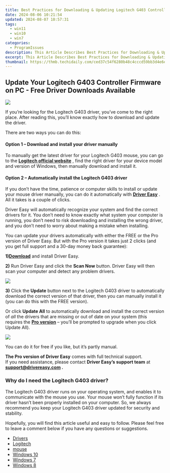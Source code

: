 ```yaml
---
title: Best Practices for Downloading & Updating Logitech G403 Controller Software for Your Computer
date: 2024-08-06 10:21:54
updated: 2024-08-07 10:57:31
tags:
  - win11
  - win10
  - win7
categories:
  - ProgramIssues
description: This Article Describes Best Practices for Downloading & Updating Logitech G403 Controller Software for Your Computer
excerpt: This Article Describes Best Practices for Downloading & Updating Logitech G403 Controller Software for Your Computer
thumbnail: https://thmb.techidaily.com/ced37c54f6280b48c4cccd59bb3d4e6e75cf48a369ed52226c792a6ec4885ea2.jpg
---
```


## Update Your Logitech G403 Controller Firmware on PC - Free Driver Downloads Available

![](https://images.drivereasy.com/wp-content/uploads/2020/08/Logitech-g403-driver-download-1-1-1200x1017.jpg)

 If you’re looking for the Logitech G403 driver, you’ve come to the right place. After reading this, you’ll know exactly how to download and update the driver.

There are two ways you can do this:

#### **Option 1 – Download and install your driver manually**

 To manually get the latest driver for your Logitech G403 mouse, you can go to the **[Logitech official website](https://tools.techidaily.com/drivereasy/download/)**  , find the right driver for your device model and version of Windows, then manually download and install it.

#### Option 2 – Automatically install the Logitech G403 driver

 If you don’t have the time, patience or computer skills to install or update your mouse driver manually, you can do it automatically with **[Driver Easy](https://tools.techidaily.com/drivereasy/download/)**  . All it takes is a couple of clicks.

 Driver Easy will automatically recognize your system and find the correct drivers for it. You don’t need to know exactly what system your computer is running, you don’t need to risk downloading and installing the wrong driver, and you don’t need to worry about making a mistake when installing.

 You can update your drivers automatically with either the FREE or the Pro version of Driver Easy. But with the Pro version it takes just 2 clicks (and you get full support and a 30-day money back guarantee):

 **1)[Download](https://tools.techidaily.com/drivereasy/download/)**  and install Driver Easy.

**2)** Run Driver Easy and click the **Scan Now** button. Driver Easy will then scan your computer and detect any problem drivers.

![](https://images.drivereasy.com/wp-content/uploads/2020/01/2020-01-03_11-26-37.jpg)

**3)** Click the **Update**  button next to the Logitech G403 driver to automatically download the correct version of that driver, then you can manually install it (you can do this with the FREE version).

 Or click **Update All** to automatically download and install the correct version of _all_  the drivers that are missing or out of date on your system (this requires the **[Pro version](https://tools.techidaily.com/drivereasy/download/)**  – you’ll be prompted to upgrade when you click Update All).

![](https://images.drivereasy.com/wp-content/uploads/2020/01/2020-01-03_11-40-52-3.jpg)

 You can do it for free if you like, but it’s partly manual.

**The Pro version of Driver Easy** comes with full technical support.  
 If you need assistance, please contact **Driver Easy’s support team** at **[support@drivereasy.com](https://tools.techidaily.com/drivereasy/download/) .**

### Why do I need the Logitech G403 driver?

 The Logitech G403 driver runs on your operating system, and enables it to communicate with the mouse you use. Your mouse won’t fully function if its driver hasn’t been properly installed on your computer. So, we always recommend you keep your Logitech G403 driver updated for security and stability.

 Hopefully, you will find this article useful and easy to follow. Please feel free to leave a comment below if you have any questions or suggestions.

* [Drivers](https://tools.techidaily.com/drivereasy/download/)
* [Logitech](https://tools.techidaily.com/drivereasy/download/)
* [mouse](https://tools.techidaily.com/drivereasy/download/)
* [Windows 10](https://tools.techidaily.com/drivereasy/download/)
* [Windows 7](https://tools.techidaily.com/drivereasy/download/)
* [Windows 8](https://tools.techidaily.com/drivereasy/download/)

<ins class="adsbygoogle"
     style="display:block"
     data-ad-format="autorelaxed"
     data-ad-client="ca-pub-7571918770474297"
     data-ad-slot="1223367746"></ins>



<ins class="adsbygoogle"
     style="display:block"
     data-ad-client="ca-pub-7571918770474297"
     data-ad-slot="8358498916"
     data-ad-format="auto"
     data-full-width-responsive="true"></ins>
